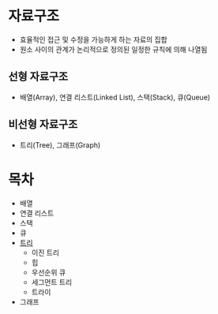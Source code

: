 # 자료구조
* 효율적인 접근 및 수정을 가능하게 하는 자료의 집합
* 원소 사이의 관계가 논리적으로 정의된 일정한 규칙에 의해 나열됨

## 선형 자료구조
* 배열(Array), 연결 리스트(Linked List), 스택(Stack), 큐(Queue)

## 비선형 자료구조
* 트리(Tree), 그래프(Graph)

# 목차
* 배열
* 연결 리스트
* 스택
* 큐
* [트리](https://github.com/HYEEWON/algorithm-study/blob/main/data-structure/tree.md#🌳-이진-트리-binary-tree)
  * 이진 트리
  * 힙
  * 우선순위 큐
  * 세그먼트 트리
  * 트라이
* 그래프

